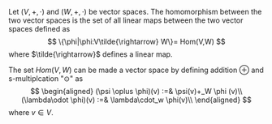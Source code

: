 Let $(V,+,\cdot)$ and $(W,+,\cdot)$ be vector spaces. The homomorphism between the two vector spaces is the set of all linear maps between the two vector spaces defined as 
$$
\{\phi|\phi:V\tilde{\rightarrow} W\}= Hom(V,W)
$$
where $\tilde{\rightarrow}$ defines a linear map.

The set $Hom(V,W)$ can be made a vector space by defining addition $\oplus$ and s-multiplcation "$\odot$" as 
$$
\begin{aligned}
(\psi \oplus \phi)(v) :=& \psi(v)+_W \phi (v)\\
(\lambda\odot \phi)(v) :=& \lambda\cdot_w \phi(v)\\
\end{aligned}
$$
where $v\in V$.